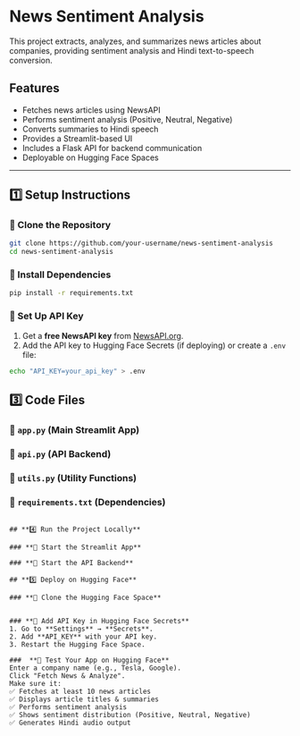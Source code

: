 # News Sentiment Analysis

This project extracts, analyzes, and summarizes news articles about companies, providing sentiment analysis and Hindi text-to-speech conversion.

## Features
- Fetches news articles using NewsAPI
- Performs sentiment analysis (Positive, Neutral, Negative)
- Converts summaries to Hindi speech
- Provides a Streamlit-based UI
- Includes a Flask API for backend communication
- Deployable on Hugging Face Spaces

---

## **1️⃣ Setup Instructions**

### **🔹 Clone the Repository**
```bash
git clone https://github.com/your-username/news-sentiment-analysis
cd news-sentiment-analysis
```

### **🔹 Install Dependencies**
```bash
pip install -r requirements.txt
```

### **🔹 Set Up API Key**
1. Get a **free NewsAPI key** from [NewsAPI.org](https://newsapi.org/).
2. Add the API key to Hugging Face Secrets (if deploying) or create a `.env` file:
```bash
echo "API_KEY=your_api_key" > .env
```

## **3️⃣ Code Files**

### **📌 `app.py` (Main Streamlit App)**

### **📌 `api.py` (API Backend)**

### **📌 `utils.py` (Utility Functions)**

### **📌 `requirements.txt` (Dependencies)**
```

## **4️⃣ Run the Project Locally**

### **🔹 Start the Streamlit App**

### **🔹 Start the API Backend**

## **5️⃣ Deploy on Hugging Face**

### **🔹 Clone the Hugging Face Space**


### **🔹 Add API Key in Hugging Face Secrets**
1. Go to **Settings** → **Secrets**.
2. Add **API_KEY** with your API key.
3. Restart the Hugging Face Space.

###  **🔹 Test Your App on Hugging Face**
Enter a company name (e.g., Tesla, Google).
Click "Fetch News & Analyze".
Make sure it:
✅ Fetches at least 10 news articles
✅ Displays article titles & summaries
✅ Performs sentiment analysis
✅ Shows sentiment distribution (Positive, Neutral, Negative)
✅ Generates Hindi audio output

